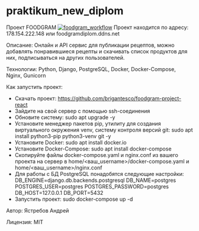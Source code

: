 # praktikum_new_diplom

Проект FOODGRAM
[![foodgram_workflow](https://github.com/brigantesco/foodgram-project-react/actions/workflows/foodgram.yml/badge.svg?branch=master)](https://github.com/brigantesco/foodgram-project-react/actions/workflows/foodgram.yml)
Проект находится по адресу: 
178.154.222.148 или foodgramdiplom.ddns.net

Описание:
Онлайн и API сервис для публикации рецептов, можно добавлять понравившиеся рецепты и скачивать список продуктов для них, 
подписываться на других пользователей.

Технологии:
Python, Django, PostgreSQL, Docker, Docker-Compose, Nginx, Gunicorn

Как запустить проект:
- Скачать проект: https://github.com/brigantesco/foodgram-project-react
- Зайдите на свой сервер с помощью ssh-соединения
- Обновите систему: sudo apt upgrade -y 
- Установите менеджер пакетов pip, утилиту для создания виртуального окружения venv, систему контроля версий git: sudo apt install python3-pip python3-venv git -y
- Установите Docker: sudo apt install docker.io
- Установите Docker-Compose: sudo apt install docker-compose
- Скопируйте файлы docker-compose.yaml и nginx.conf из вашего проекта на сервер в home/<ваш_username>/docker-compose.yaml и home/<ваш_username>/nginx.conf
- Для работы с БД  PostgreSQL понадобятся следующие настройки:
    DB_ENGINE=django.db.backends.postgresql
    DB_NAME=postgres
    POSTGRES_USER=postgres
    POSTGRES_PASSWORD=postgres
    DB_HOST=127.0.0.1
    DB_PORT=5432
- Запустить проект: sudo docker-compose up -d

Автор:
Ястребов Андрей

Лицензия: 
MIT
